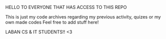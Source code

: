 HELLO TO EVERYONE THAT HAS ACCESS TO THIS REPO

This is just my code archives regarding my previous activity, quizes or my own made codes
Feel free to add stuff here!

LABAN CS & IT STUDENTS!! <3
